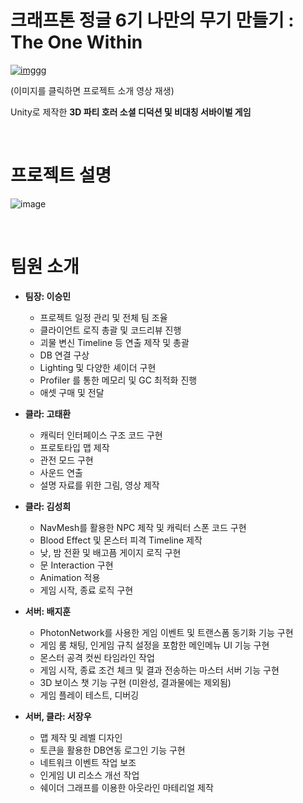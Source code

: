 
# 크래프톤 정글 6기 나만의 무기 만들기 : The One Within

[![imggg](https://github.com/user-attachments/assets/44f15bb2-bffb-4d28-aad4-1c3266d9fb18)](https://youtu.be/pj8ExypZcKs)

(이미지를 클릭하면 프로젝트 소개 영상 재생)

Unity로 제작한 **3D 파티 호러 소셜 디덕션 및 비대칭 서바이벌 게임**

<br>

# 프로젝트 설명

![image](https://github.com/user-attachments/assets/f6677361-0aee-4a79-bed2-fc8fd114533e)

<br>

# 팀원 소개

- **팀장: 이승민**
  - 프로젝트 일정 관리 및 전체 팀 조율
  - 클라이언트 로직 총괄 및 코드리뷰 진행
  - 괴물 변신 Timeline 등 연출 제작 및 총괄
  - DB 연결 구상
  - Lighting 및 다양한 셰이더 구현
  - Profiler 를 통한 메모리 및 GC 최적화 진행
  - 애셋 구매 및 전달
 
- **클라: 고태환**
  - 캐릭터 인터페이스 구조 코드 구현
  - 프로토타입 맵 제작
  - 관전 모드 구현
  - 사운드 연출
  - 설명 자료를 위한 그림, 영상 제작
    
- **클라: 김성희**
  - NavMesh를 활용한 NPC 제작 및 캐릭터 스폰 코드 구현
  - Blood Effect 및 몬스터 피격 Timeline 제작
  - 낮, 밤 전환 및 배고픔 게이지 로직 구현
  - 문 Interaction 구현
  - Animation 적용
  - 게임 시작, 종료 로직 구현
    
- **서버: 배지훈**
  - PhotonNetwork를 사용한 게임 이벤트 및 트랜스폼 동기화 기능 구현
  - 게임 룸 채팅, 인게임 규칙 설정을 포함한 메인메뉴 UI 기능 구현
  - 몬스터 공격 컷씬 타임라인 작업
  - 게임 시작, 종료 조건 체크 및 결과 전송하는 마스터 서버 기능 구현
  - 3D 보이스 챗 기능 구현 (미완성, 결과물에는 제외됨)
  - 게임 플레이 테스트, 디버깅
    
- **서버, 클라: 서장우**
  - 맵 제작 및 레벨 디자인
  - 토큰을 활용한 DB연동 로그인 기능 구현
  - 네트워크 이벤트 작업 보조
  - 인게임 UI 리소스 개선 작업
  - 쉐이더 그래프를 이용한 아웃라인 마테리얼 제작

